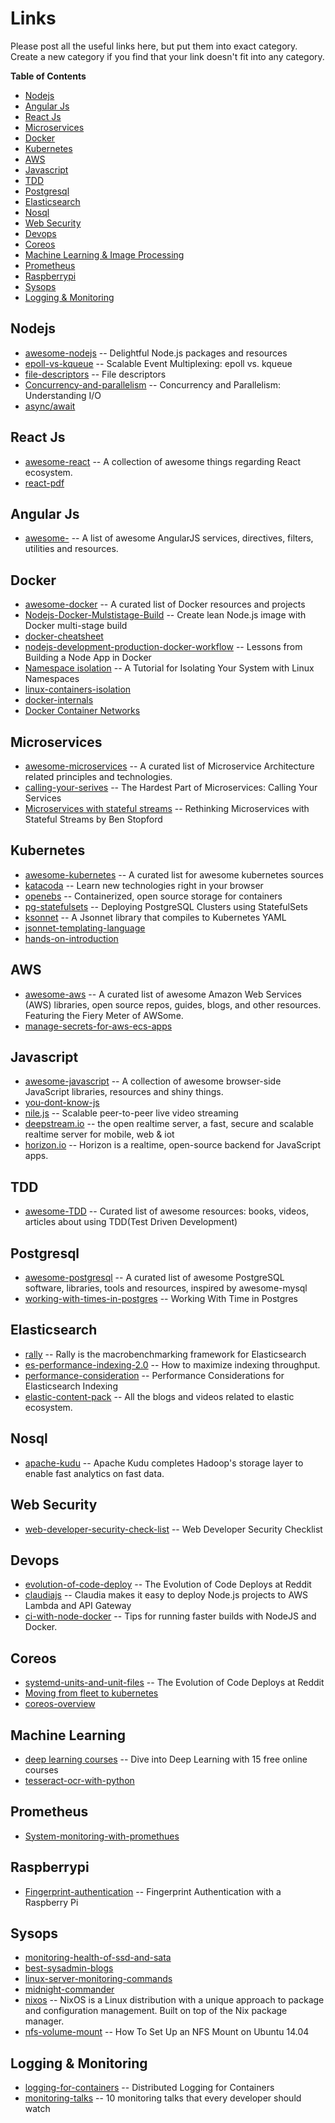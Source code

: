 
Links
=========================== 

Please post all the useful links here, but put them into exact category.
Create a new category if you find that your link doesn't fit into any category.

**Table of Contents**

- [Nodejs](#nodejs)
- [Angular Js](#angular-js)
- [React Js](#react-js)
- [Microservices](#microservices)
- [Docker](#docker)
- [Kubernetes](#kubernetes)
- [AWS](#aws)
- [Javascript](#javascript)
- [TDD](#tdd)
- [Postgresql](#postgresql)
- [Elasticsearch](#elasticsearch)
- [Nosql](#nosql)
- [Web Security](#web-security)
- [Devops](#devops)
- [Coreos](#coreos)
- [Machine Learning & Image Processing](#machinelearning)
- [Prometheus](#prometheus)
- [Raspberrypi](#raspberrypi)
- [Sysops](#sysops)
- [Logging & Monitoring](#logging&monitoring)


## Nodejs

* [awesome-nodejs](https://github.com/sindresorhus/awesome-nodejs) -- Delightful Node.js packages and resources
* [epoll-vs-kqueue](http://people.eecs.berkeley.edu/~sangjin/2012/12/21/epoll-vs-kqueue.html) -- Scalable Event Multiplexing: epoll vs. kqueue
* [file-descriptors](https://www.bottomupcs.com/file_descriptors.xhtml) -- File descriptors
* [Concurrency-and-parallelism](https://blog.risingstack.com/concurrency-and-parallelism-understanding-i-o/) -- Concurrency and Parallelism: Understanding I/O
* [async/await](https://blog.risingstack.com/mastering-async-await-in-nodejs/?utm_source=Registered+to+Trace&utm_campaign=97d8b5bffb-EMAIL_CAMPAIGN_2017_07_05&utm_medium=email&utm_term=0_bdac0a3647-97d8b5bffb-475030101)

## React Js

* [awesome-react](https://github.com/enaqx/awesome-react) -- A collection of awesome things regarding React ecosystem.
* [react-pdf](https://github.com/diegomura/react-pdf)

## Angular Js

* [awesome-](https://github.com/gianarb/awesome-angularjs) -- A list of awesome AngularJS services, directives, filters, utilities and resources.

## Docker

* [awesome-docker](https://github.com/veggiemonk/awesome-docker) -- A curated list of Docker resources and projects 
* [Nodejs-Docker-Mulstistage-Build](https://codefresh.io/blog/node_docker_multistage/) -- Create lean Node.js image with Docker multi-stage build
* [docker-cheatsheet](https://github.com/wsargent/docker-cheat-sheet#why-docker)
* [nodejs-development-production-docker-workflow](http://jdlm.info/articles/2016/03/06/lessons-building-node-app-docker.html) -- Lessons from Building a Node App in Docker
* [Namespace isolation](https://www.toptal.com/linux/separation-anxiety-isolating-your-system-with-linux-namespaces) -- A Tutorial for Isolating Your System with Linux Namespaces
* [linux-containers-isolation](https://blog.engineyard.com/2015/linux-containers-isolation)
* [docker-internals](http://docker-saigon.github.io/post/Docker-Internals/)
* [Docker Container Networks](https://success.docker.com/Architecture/Docker_Reference_Architecture%3A_Designing_Scalable%2C_Portable_Docker_Container_Networks)


## Microservices

* [awesome-microservices](https://github.com/mfornos/awesome-microservices/blob/master/README.md#platforms) -- A curated list of Microservice Architecture related principles and technologies.
* [calling-your-serives](http://blog.christianposta.com/microservices/the-hardest-part-of-microservices-calling-your-services/) -- The Hardest Part of Microservices: Calling Your Services
* [Microservices with stateful streams](https://www.youtube.com/watch?v=c5sS1dB61Rs) -- Rethinking Microservices with Stateful Streams by Ben Stopford

## Kubernetes

* [awesome-kubernetes](https://github.com/ramitsurana/awesome-kubernetes) -- A curated list for awesome kubernetes sources
* [katacoda](https://www.katacoda.com/) -- Learn new technologies right in your browser
* [openebs](https://www.openebs.io/) -- Containerized, open source storage for containers
* [pg-statefulsets](http://blog.kubernetes.io/2017/02/postgresql-clusters-kubernetes-statefulsets.html?m=1) -- Deploying PostgreSQL Clusters using StatefulSets
* [ksonnet](http://ksonnet.heptio.com/) -- A Jsonnet library that compiles to Kubernetes YAML
* [jsonnet-templating-language](https://databricks.com/blog/2017/06/26/declarative-infrastructure-jsonnet-templating-language.html)
* [hands-on-introduction](http://kubernetesbyexample.com/)

## AWS

* [awesome-aws](https://github.com/donnemartin/awesome-aws) -- A curated list of awesome Amazon Web Services (AWS) libraries, open source repos, guides, blogs, and other resources. Featuring the Fiery Meter of AWSome.
* [manage-secrets-for-aws-ecs-apps](https://aws.amazon.com/blogs/compute/managing-secrets-for-amazon-ecs-applications-using-parameter-store-and-iam-roles-for-tasks/?sc_channel=sm&sc_campaign=PAC_Social&sc_publisher=TWITTER&sc_country=Global&sc_geo=GLOBAL&sc_outcome=adoption&sc_content=PAC_0708_ECS_parameter_store_and_IAM_roles&sc_category=Amazon_EC2%20Container%20Service&linkId=39544439)

## Javascript

* [awesome-javascript](https://github.com/sorrycc/awesome-javascript) -- A collection of awesome browser-side JavaScript libraries, resources and shiny things.
* [you-dont-know-js](https://github.com/getify/You-Dont-Know-JS/blob/master/async%20%26%20performance/ch1.md)
* [nile.js](https://nilejs.com/) -- Scalable peer-to-peer live video streaming
* [deepstream.io](https://deepstream.io/) -- the open realtime server, a fast, secure and scalable realtime server for mobile, web & iot
* [horizon.io](https://horizon.io/) -- Horizon is a realtime, open-source backend for JavaScript apps.

## TDD

* [awesome-TDD](https://github.com/unicodeveloper/awesome-tdd#tdd-in-javascript) -- Curated list of awesome resources: books, videos, articles about using TDD(Test Driven Development)

## Postgresql

* [awesome-postgresql](https://github.com/dhamaniasad/awesome-postgres) -- A curated list of awesome PostgreSQL software, libraries, tools and resources, inspired by awesome-mysql
* [working-with-times-in-postgres](http://www.craigkerstiens.com/2017/06/08/working-with-time-in-postgres/) -- Working With Time in Postgres


## Elasticsearch

* [rally](https://github.com/elastic/rally) -- Rally is the macrobenchmarking framework for Elasticsearch
* [es-performance-indexing-2.0](https://www.elastic.co/blog/elasticsearch-performance-indexing-2-0) -- How to maximize indexing throughput.
* [performance-consideration](https://www.elastic.co/blog/performance-considerations-elasticsearch-indexing?ultron=luke-warm-email5%5C&blade=touch-email%5C&hulk=email%5C&mkt_tok=eyJpIjoiWVRrMk1qUTNOelUyT0dNeCIsInQiOiJxbnpKaVwvU1U0clBhRDl3NDdYYmxcL2YzaXVCTEkxc0UrNEl2a0ZZOGwxa0c4aWN6QUdGSnNkZG5zNXFtNWVoeTJJQzEzWU92VkFXTHZLVDh4bzZsQ1RqcU9xeWR0RktaUjZIWDVTQzdzUDB0ZGF6bnJubHlTckNZUVVLQzhqNGJTIn0%3D) -- Performance Considerations for Elasticsearch Indexing
* [elastic-content-pack](https://www.elastic.co/content-pack) -- All the blogs and videos related to elastic ecosystem.

## Nosql

* [apache-kudu](https://kudu.apache.org/) -- Apache Kudu completes Hadoop's storage layer to enable fast analytics on fast data.


## Web Security

* [web-developer-security-check-list](https://simplesecurity.sensedeep.com/web-developer-security-checklist-f2e4f43c9c56) -- Web Developer Security Checklist


## Devops

* [evolution-of-code-deploy](https://redditblog.com/2017/06/02/the-evolution-of-code-deploys-at-reddit/) -- The Evolution of Code Deploys at Reddit
* [claudiajs](https://claudiajs.com/) -- Claudia makes it easy to deploy Node.js projects to AWS Lambda and API Gateway
* [ci-with-node-docker](https://pusher.com/sessions/meetup/london-node-user-group/speeding-up-ci-with-node-and-docker) -- Tips for running faster builds with NodeJS and Docker.

## Coreos

* [systemd-units-and-unit-files](https://www.digitalocean.com/community/tutorials/understanding-systemd-units-and-unit-files) -- The Evolution of Code Deploys at Reddit
* [Moving from fleet to kubernetes](https://www.brighttalk.com/webcast/14601/245545)
* [coreos-overview](https://deis.com/blog/2016/coreos-overview-p1/)


## Machine Learning

* [deep learning courses](https://medium.freecodecamp.org/dive-into-deep-learning-with-these-23-online-courses-bf247d289cc0) -- Dive into Deep Learning with 15 free online courses
* [tesseract-ocr-with-python](http://www.pyimagesearch.com/2017/07/10/using-tesseract-ocr-python/)

## Prometheus

* [System-monitoring-with-promethues](https://www.slideshare.net/brianbrazil/devops-ireland-systems-monitoring-with-prometheus) 

## Raspberrypi

* [Fingerprint-authentication](https://blog.adafruit.com/2017/03/31/fingerprint-authentication-with-a-raspberry-pi-piday-raspberrypi-raspberry_pi/) -- Fingerprint Authentication with a Raspberry Pi


## Sysops

* [monitoring-health-of-ssd-and-sata](https://www.linux.com/learn/intro-to-linux/2017/3/monitor-sata-and-ssd-health-smart)
* [best-sysadmin-blogs](https://itsfoss.com/best-sysadmin-blogs/)
* [linux-server-monitoring-commands](https://insights.hpe.com/articles/16-linux-server-monitoring-commands-you-really-need-to-know-1703.html)
* [midnight-commander](http://linuxcommand.org/lc3_adv_mc.php)
* [nixos](https://nixos.org/) -- NixOS is a Linux distribution with a unique approach to package and configuration management. Built on top of the Nix package manager.
* [nfs-volume-mount](https://www.digitalocean.com/community/tutorials/how-to-set-up-an-nfs-mount-on-ubuntu-14-04) -- How To Set Up an NFS Mount on Ubuntu 14.04

## Logging & Monitoring

* [logging-for-containers](https://www.linux.com/news/learn/kubernetes/2017/2/distributed-logging-containers) -- Distributed Logging for Containers
* [monitoring-talks](https://techbeacon.com/10-monitoring-talks-every-developer-should-watch) -- 10 monitoring talks that every developer should watch